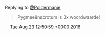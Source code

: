 Replying to [@Poldermanie](https://twitter.com/Poldermanie/status/768053749008986112)

> Pygmeeënscrotum is 3x woordwaarde\!

<img src="../../media/tweet.ico" width="12" /> [Tue Aug 23 12:50:59 +0000 2016](https://twitter.com/DromerDenker/status/768068013912428553)